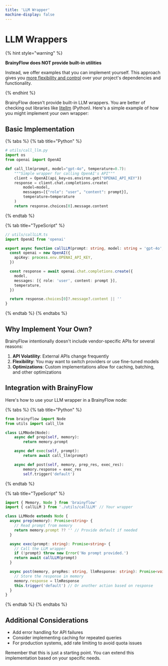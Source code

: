 ```yaml
---
title: 'LLM Wrapper'
machine-display: false
---
```


# LLM Wrappers

{% hint style="warning" %}

**BrainyFlow does NOT provide built-in utilities**

Instead, we offer examples that you can implement yourself. This approach gives you [more flexibility and control](./index.md#why-not-built-in) over your project's dependencies and functionality.

{% endhint %}

BrainyFlow doesn't provide built-in LLM wrappers.
You are better of checking out libraries like [litellm](https://github.com/BerriAI/litellm) (Python).
Here's a simple example of how you might implement your own wrapper:

## Basic Implementation

{% tabs %}
{% tab title="Python" %}

```python
# utils/call_llm.py
import os
from openai import OpenAI

def call_llm(prompt, model="gpt-4o", temperature=0.7):
    """Simple wrapper for calling OpenAI's API"""
    client = OpenAI(api_key=os.environ.get("OPENAI_API_KEY"))
    response = client.chat.completions.create(
        model=model,
        messages=[{"role": "user", "content": prompt}],
        temperature=temperature
    )
    return response.choices[0].message.content
```

{% endtab %}

{% tab title="TypeScript" %}

```typescript
// utils/callLLM.ts
import OpenAI from 'openai'

export async function callLLM(prompt: string, model: string = 'gpt-4o', temperature: number = 0.7): Promise<string> {
  const openai = new OpenAI({
    apiKey: process.env.OPENAI_API_KEY,
  })

  const response = await openai.chat.completions.create({
    model,
    messages: [{ role: 'user', content: prompt }],
    temperature,
  })

  return response.choices[0]?.message?.content || ''
}
```

{% endtab %}
{% endtabs %}

## Why Implement Your Own?

BrainyFlow intentionally doesn't include vendor-specific APIs for several reasons:

1. **API Volatility**: External APIs change frequently
2. **Flexibility**: You may want to switch providers or use fine-tuned models
3. **Optimizations**: Custom implementations allow for caching, batching, and other optimizations

## Integration with BrainyFlow

Here's how to use your LLM wrapper in a BrainyFlow node:

{% tabs %}
{% tab title="Python" %}

```python
from brainyflow import Node
from utils import call_llm

class LLMNode(Node):
    async def prep(self, memory):
        return memory.prompt

    async def exec(self, prompt):
        return await call_llm(prompt)

    async def post(self, memory, prep_res, exec_res):
        memory.response = exec_res
        self.trigger('default')
```

{% endtab %}

{% tab title="TypeScript" %}

```typescript
import { Memory, Node } from 'brainyflow'
import { callLLM } from './utils/callLLM' // Your wrapper

class LLMNode extends Node {
  async prep(memory): Promise<string> {
    // Read prompt from memory
    return memory.prompt ?? '' // Provide default if needed
  }

  async exec(prompt: string): Promise<string> {
    // Call the LLM wrapper
    if (!prompt) throw new Error('No prompt provided.')
    return await callLLM(prompt)
  }

  async post(memory, prepRes: string, llmResponse: string): Promise<void> {
    // Store the response in memory
    memory.response = llmResponse
    this.trigger('default') // Or another action based on response
  }
}
```

{% endtab %}
{% endtabs %}

## Additional Considerations

- Add error handling for API failures
- Consider implementing caching for repeated queries
- For production systems, add rate limiting to avoid quota issues

Remember that this is just a starting point. You can extend this implementation based on your specific needs.
